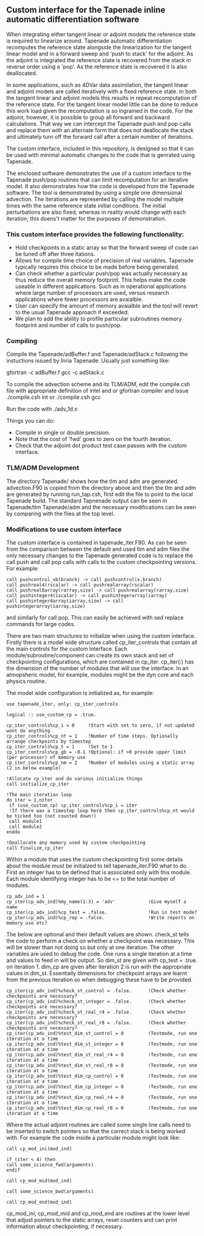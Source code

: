 ## Custom interface for the Tapenade inline automatic differentiation software

When integrating either tangent linear or adjoint models the reference state is required to linearize around. Tapenade automatic differentiation recomputes the reference state alongside the linearization for the tangent linear model and in a forward sweep and 'push to stack' for the adjoint. As the adjoint is integrated the reference state is recovered from the stack in reverse order using a 'pop'. As the reference state is recovered it is also deallocated.

In some applications, such as 4DVar data assimilation, the tangent linear and adjoint models are called iteratively with a fixed reference state. In both the tangent linear and adjoint models this results in repeat recomputation of the reference state. For the tangent linear model little can be done to reduce this work load given the recomputation is so ingrained in the code. For the adjoint, however, it is possible to group all forward and backward calculations. That way we can intercept the Tapenade push and pop calls and replace them with an alternate form that does not deallocate the stack and ultimately turn off the forward call after a certain number of iterations.

The custom interface, included in this repository, is designed so that it can be used with minimal automatic changes to the code that is genrated using Tapenade.

The enclosed software demonstrates the use of a custom interface to the Tapenade push/pop routines that can limit recomputation for an iterative model. It also demonstrates how the code is developed from the Tapenade software. The tool is demonstrated by using a simple one dimensional advection. The iterations are represented by calling the model multiple times with the same reference state initial conditions. The initial perturbations are also fixed, whereas in reality would change with each iteration; this doens't matter for the purposes of demonstration.

### This custom interface provides the following functionality:
* Hold checkpoints in a static array so that the forward sweep of code can be tuned off after three itations.
* Allows for compile time choice of precision of real variables. Tapenade typically requires this choice to be made before being generated.
* Can check whether a particular push/pop was actually necessary as thus reduce the overall memory footprint. This helps make the code useable in different applications. Such as in operational applications where large number of processors are used, versus research applications where fewer processors are avaialble.
* User can specify the amount of memory avaialble and the tool will revert to the usual Tapenade approach if exceeded.
* We plan to add the ability to profile particular subroutines memory footprint and number of calls to push/pop.

### Compiling

Compile the Tapenade/adBuffer.f and Tapenade/adStack.c following the instuctions issued by Inria Tapenade. Usually just something like:

gfortran -c adBuffer.f
gcc -c adStack.c

To compile the advection scheme and its TLM/ADM, edit the compile.csh file with appropriate definition of intel and or gfortran compiler and issue ./compile.csh int or ./compile.csh gcc

Run the code with ./adv_1d.x

Things you can do:
* Compile in single or double precision.
* Note that the cost of 'fwd' goes to zero on the fourth iteration.
* Check that the adjoint dot product test case passes with the custom interface.

### TLM/ADM Development

The directory Tapenade/ shows how the tlm and adm are generated. advection.F90 is copied from the directory above and then the tlm and adm are generated by running run_tap.csh, first edit the file to point to the local Tapenade build. The standard Tapnenade output can be seen in Tapenade/tlm Tapenade/adm and the necessary modifications can be seen by comparing with the files at the top level.

### Modifications to use custom interface

The custom interface is contained in tapenade_iter.F90.  As can be seen from the comparison between the default and used tlm and adm files the only necessary changes to the Tapenade generated code is to replace the call push and call pop calls with calls to the custom checkpointing versions. For example:

```
call pushcontrol_xb(branch) -> call pushcontrol(x,branch)  
call pushreal4(rscalar) -> call pushrealarray(rscalar)  
call pushreal8array(rarray,size) -> call pushrealarray(rarray,size)  
call pushinteger4(iscalar) -> call pushintegerarray(iarray)  
call pushinteger4array(iarray,size) -> call pushintegerarray(iarray,size) 
```
and similarly for call pop. This can easily be achieved with sed replace commands for large codes.
  
  
There are two main structures to initialize when using the custom interface. Firstly there is a model wide structure called cp_iter_controls that contain all the main controls for the custom interface. Each module/subroutine/component can create its own stack and set of checkpointing configurations, which are contained in cp_iter. cp_iter(:) has the dimension of the number of modules that will use the interface. In an atmopsheric model, for example, modules might be the dyn core and each physics routine. 

The model wide configuration is initialized as, for example:

```
use tapenade_iter, only: cp_iter_controls

logical :: use_custom_cp = .true.

cp_iter_controls%cp_i = 0     !Start with set to zero, if not updated wont do anything
cp_iter_controls%cp_nt = 1    !Number of time steps. Optionally arrange checkpoints by timestep
cp_iter_controls%cp_t = 1     !Set to 1
cp_iter_controls%cp_gb = -0.1 !Optional: if >0 provide upper limit (per processor) of memory use
cp_iter_controls%cp_nm = 2    !Number of modules using a static array (2 in below example)

!Allocate cp_iter and do various initialize things
call initialize_cp_iter

!The main iteration loop
do iter = 1,niter
 if (use_custom_cp) cp_iter_controls%cp_i = iter
 !If there was a timestep loop here then cp_iter_controls%cp_nt would be ticked too (not counted down!)
 call module1
 call module2
enddo

!Deallocate any memory used by custom checkpointing
call finalize_cp_iter
```

Within a module that uses the custom checkpointing first some details about the module must be initialzed to tell tapenade_iter.F90 what to do. First an integer has to be defined that is associated only with this module. Each module identifying integer has to be <= to the total number of modules.

```
cp_adv_ind = 1 
cp_iter(cp_adv_ind)%my_name(1:3) = 'adv'            !Give myself a name
cp_iter(cp_adv_ind)%cp_test = .false.               !Run in test mode?
cp_iter(cp_adv_ind)%cp_rep = .false.                !Write reports on memory use etc?
```

The below are optional and their default values are shown. check_st tells the code to perform a check on whether a checkpoint was necessary. This will be slower than not doing so but only at one iteration. The other variables are used to debug the code. One runs a single iteration at a time and values to feed in will be output. So dim_st are given with cp_test = .true. on iteration 1. dim_cp are given after iteration 2 is run with the appropriate values in dim_st. Essentially dimensions for checkpoint arrays are learnt from the previous iteration so when debugging these have to be provided.

```
cp_iter(cp_adv_ind)%check_st_control = .false.      !Check whether checkpoints are necessary?
cp_iter(cp_adv_ind)%check_st_integer = .false.      !Check whether checkpoints are necessary?
cp_iter(cp_adv_ind)%check_st_real_r4 = .false.      !Check whether checkpoints are necessary?
cp_iter(cp_adv_ind)%check_st_real_r8 = .false.      !Check whether checkpoints are necessary?
cp_iter(cp_adv_ind)%test_dim_st_control = 0         !Testmode, run one iteration at a time
cp_iter(cp_adv_ind)%test_dim_st_integer = 0         !Testmode, run one iteration at a time
cp_iter(cp_adv_ind)%test_dim_st_real_r4 = 0         !Testmode, run one iteration at a time
cp_iter(cp_adv_ind)%test_dim_st_real_r8 = 0         !Testmode, run one iteration at a time
cp_iter(cp_adv_ind)%test_dim_cp_control = 0         !Testmode, run one iteration at a time
cp_iter(cp_adv_ind)%test_dim_cp_integer = 0         !Testmode, run one iteration at a time
cp_iter(cp_adv_ind)%test_dim_cp_real_r4 = 0         !Testmode, run one iteration at a time
cp_iter(cp_adv_ind)%test_dim_cp_real_r8 = 0         !Testmode, run one iteration at a time
```

Where the actual adjoint routines are called some single line calls need to be inserted to switch pointers so that the correct stack is being worked with. For example the code inside a particular module might look like:

```
call cp_mod_ini(mod_ind)

if (iter < 4) then
call some_science_fwd(arguments)
endif

call cp_mod_mid(mod_ind)

call some_science_bwd(arguments)

call cp_mod_end(mod_ind)
```

cp_mod_ini, cp_mod_mid and cp_mod_end are routines at the lower level that adjust pointers to the static arrays, reset counters and can print information about checkpointing, if necessary.





